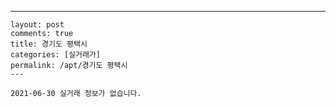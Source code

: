 ---
    layout: post
    comments: true
    title: 경기도 평택시
    categories: [실거래가]
    permalink: /apt/경기도 평택시
    ---

    2021-06-30 실거래 정보가 없습니다.

    